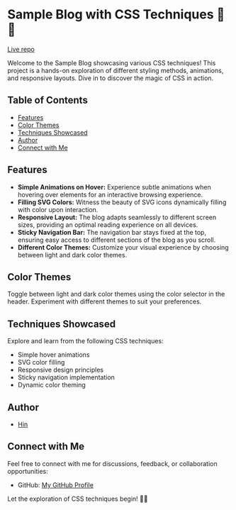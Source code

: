 # Sample Blog with CSS Techniques 🎨✨

[Live repo](https://h-yau.github.io/blog/)

Welcome to the Sample Blog showcasing various CSS techniques! This project is a hands-on exploration of different styling methods, animations, and responsive layouts. Dive in to discover the magic of CSS in action.

## Table of Contents
- [Features](#features)
- [Color Themes](#color-themes)
- [Techniques Showcased](#techniques-showcased)
- [Author](#author)
- [Connect with Me](#connect-with-me)

## Features
- **Simple Animations on Hover:** Experience subtle animations when hovering over elements for an interactive browsing experience.
- **Filling SVG Colors:** Witness the beauty of SVG icons dynamically filling with color upon interaction.
- **Responsive Layout:** The blog adapts seamlessly to different screen sizes, providing an optimal reading experience on all devices.
- **Sticky Navigation Bar:** The navigation bar stays fixed at the top, ensuring easy access to different sections of the blog as you scroll.
- **Different Color Themes:** Customize your visual experience by choosing between light and dark color themes.

## Color Themes
Toggle between light and dark color themes using the color selector in the header. Experiment with different themes to suit your preferences.

## Techniques Showcased
Explore and learn from the following CSS techniques:
- Simple hover animations
- SVG color filling
- Responsive design principles
- Sticky navigation implementation
- Dynamic color theming

## Author
- [Hin](https://github.com/h-yau)

## Connect with Me
Feel free to connect with me for discussions, feedback, or collaboration opportunities:
- GitHub: [My GitHub Profile](https://github.com/h-yau)

Let the exploration of CSS techniques begin! 🚀🎉
